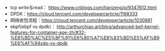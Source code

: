 - tcp write与read：
https://www.cnblogs.com/tianzeng/p/9347612.html
- DPDK：https://cloud.tencent.com/developer/article/1198333
- 网络收包流程：https://cloud.tencent.com/developer/article/1030881
- ebpf(ebpf vs dpdk)： http://arthurchiao.art/blog/advanced-bpf-kernel-features-for-container-age-zh/#32-%E8%BD%AC%E5%8F%91%E6%80%A7%E8%83%BD%E5%AF%B9%E6%AF%94xdp-vs-dpdk
